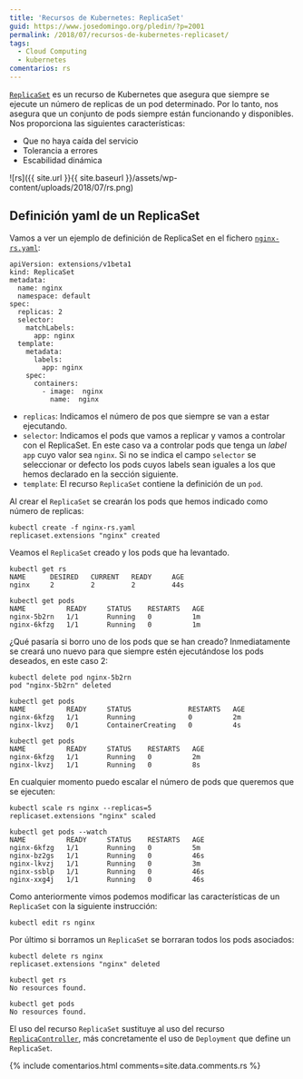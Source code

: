 ```yaml
---
title: 'Recursos de Kubernetes: ReplicaSet'
guid: https://www.josedomingo.org/pledin/?p=2001
permalink: /2018/07/recursos-de-kubernetes-replicaset/
tags:
  - Cloud Computing
  - kubernetes
comentarios: rs
---
```


[`ReplicaSet`](https://kubernetes.io/docs/concepts/workloads/controllers/replicaset/) es un recurso de Kubernetes que asegura que siempre se ejecute un número de replicas de un pod determinado. Por lo tanto, nos asegura que un conjunto de pods siempre están funcionando y disponibles. Nos proporciona las siguientes características:

* Que no haya caída del servicio
* Tolerancia a errores
* Escabilidad dinámica

![rs]({{ site.url }}{{ site.baseurl }}/assets/wp-content/uploads/2018/07/rs.png)

## Definición yaml de un ReplicaSet

Vamos a ver un ejemplo de definición de ReplicaSet en el fichero [`nginx-rs.yaml`](ejemplo/nginx/nginx-rs.yaml):

    apiVersion: extensions/v1beta1
    kind: ReplicaSet
    metadata:
      name: nginx
      namespace: default
    spec:
      replicas: 2
      selector:
        matchLabels:
          app: nginx
      template:
        metadata:
          labels:
            app: nginx
        spec:
          containers:
            - image:  nginx
              name:  nginx

* `replicas`: Indicamos el número de pos que siempre se van a estar ejecutando.
* `selector`: Indicamos el pods que vamos a replicar y vamos a controlar con el ReplicaSet. En este caso va a controlar pods que tenga un *label* `app` cuyo valor sea `nginx`. Si no se indica el campo `selector` se seleccionar or defecto los pods cuyos labels sean iguales a los que hemos declarado en la sección siguiente.
* `template`: El recurso `ReplicaSet` contiene la definición de un `pod`.

Al crear el `ReplicaSet` se crearán los pods que hemos indicado como número de replicas:

    kubectl create -f nginx-rs.yaml
    replicaset.extensions "nginx" created

Veamos  el `ReplicaSet` creado y los pods que ha levantado.

    kubectl get rs
    NAME      DESIRED   CURRENT   READY     AGE
    nginx     2         2         2         44s

    kubectl get pods
    NAME          READY     STATUS    RESTARTS   AGE
    nginx-5b2rn   1/1       Running   0          1m
    nginx-6kfzg   1/1       Running   0          1m

¿Qué pasaría si borro uno de los pods que se han creado? Inmediatamente se creará uno nuevo para que siempre estén ejecutándose los pods deseados, en este caso 2:

    kubectl delete pod nginx-5b2rn
    pod "nginx-5b2rn" deleted
    
    kubectl get pods
    NAME          READY     STATUS              RESTARTS   AGE
    nginx-6kfzg   1/1       Running             0          2m
    nginx-lkvzj   0/1       ContainerCreating   0          4s
    
    kubectl get pods
    NAME          READY     STATUS    RESTARTS   AGE
    nginx-6kfzg   1/1       Running   0          2m
    nginx-lkvzj   1/1       Running   0          8s

En cualquier momento puedo escalar el número de pods que queremos que se ejecuten:

    kubectl scale rs nginx --replicas=5
    replicaset.extensions "nginx" scaled
    
    kubectl get pods --watch
    NAME          READY     STATUS    RESTARTS   AGE
    nginx-6kfzg   1/1       Running   0          5m
    nginx-bz2gs   1/1       Running   0          46s
    nginx-lkvzj   1/1       Running   0          3m
    nginx-ssblp   1/1       Running   0          46s
    nginx-xxg4j   1/1       Running   0          46s

Como anteriormente vimos podemos modificar las características de un `ReplicaSet` con la siguiente instrucción:

    kubectl edit rs nginx

Por último si borramos un `ReplicaSet` se borraran todos los pods asociados:

    kubectl delete rs nginx
    replicaset.extensions "nginx" deleted

    kubectl get rs
    No resources found.

    kubectl get pods 
    No resources found.

El uso del recurso `ReplicaSet` sustituye al uso del recurso [`ReplicaController`](https://kubernetes.io/docs/concepts/workloads/controllers/replicationcontroller/), más concretamente el uso de `Deployment` que define un `ReplicaSet`.

{% include comentarios.html comments=site.data.comments.rs %}


